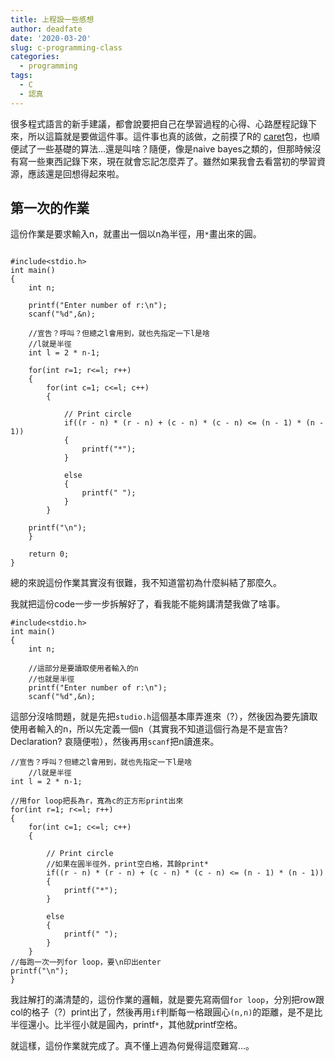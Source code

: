 ```yaml
---
title: 上程設一些感想
author: deadfate
date: '2020-03-20'
slug: c-programming-class
categories:
  - programming
tags:
  - C
  - 認真
---
```

很多程式語言的新手建議，都會說要把自己在學習過程的心得、心路歷程記錄下來，所以這篇就是要做這件事。這件事也真的該做，之前摸了R的 [caret](http://topepo.github.io/caret/index.html)包，也順便試了一些基礎的算法...還是叫啥？隨便，像是naive bayes之類的，但那時候沒有寫一些東西記錄下來，現在就會忘記怎麼弄了。雖然如果我會去看當初的學習資源，應該還是回想得起來啦。  

## 第一次的作業  
這份作業是要求輸入n，就畫出一個以n為半徑，用```*```畫出來的圓。  
```{c}

#include<stdio.h>
int main()
{
    int n;

    printf("Enter number of r:\n");
    scanf("%d",&n);

    //宣告？呼叫？但總之l會用到，就也先指定一下l是啥
    //l就是半徑
    int l = 2 * n-1;

    for(int r=1; r<=l; r++)
    {
        for(int c=1; c<=l; c++)
        {

            // Print circle
            if((r - n) * (r - n) + (c - n) * (c - n) <= (n - 1) * (n - 1))
            {
                printf("*");
            }
            
            else
            {
                printf(" ");
            }
        }

    printf("\n");
    }

    return 0;
}

```  

總的來說這份作業其實沒有很難，我不知道當初為什麼糾結了那麼久。  

我就把這份code一步一步拆解好了，看我能不能夠講清楚我做了啥事。  

```{c}
#include<stdio.h>
int main()
{
    int n;

    //這部分是要讀取使用者輸入的n
    //也就是半徑
    printf("Enter number of r:\n");
    scanf("%d",&n);
```  
這部分沒啥問題，就是先把```studio.h```這個基本庫弄進來（?），然後因為要先讀取使用者輸入的n，所以先定義一個n（其實我不知道這個行為是不是宣告? Declaration? 哀隨便啦），然後再用```scanf```把n讀進來。  

```{c}
//宣告？呼叫？但總之l會用到，就也先指定一下l是啥
    //l就是半徑
int l = 2 * n-1;

//用for loop把長為r，寬為c的正方形print出來
for(int r=1; r<=l; r++)
{
    for(int c=1; c<=l; c++)
    {

        // Print circle
        //如果在圓半徑外，print空白格，其餘print*
        if((r - n) * (r - n) + (c - n) * (c - n) <= (n - 1) * (n - 1))
        {
            printf("*");
        }
            
        else
        {
            printf(" ");
        }
    }
//每跑一次一列for loop，要\n印出enter
printf("\n");
}
```
我註解打的滿清楚的，這份作業的邏輯，就是要先寫兩個```for loop```，分別把row跟col的格子（?）print出了，然後再用```if```判斷每一格跟圓心```(n,n)```的距離，是不是比半徑還小。比半徑小就是圓內，printf```*```，其他就printf空格。  

就這樣，這份作業就完成了。真不懂上週為何覺得這麼難寫...。  